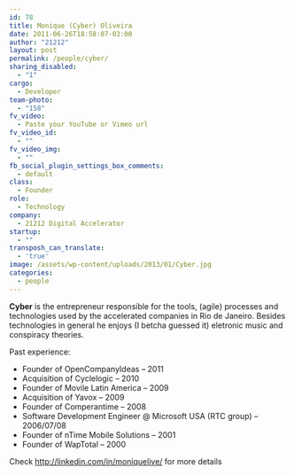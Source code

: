 ```yaml
---
id: 78
title: Monique (Cyber) Oliveira
date: 2011-06-26T18:58:07-03:00
author: "21212"
layout: post
permalink: /people/cyber/
sharing_disabled:
  - "1"
cargo:
  - Developer
team-photo:
  - "158"
fv_video:
  - Paste your YouTube or Vimeo url
fv_video_id:
  - ""
fv_video_img:
  - ""
fb_social_plugin_settings_box_comments:
  - default
class:
  - Founder
role:
  - Technology
company:
  - 21212 Digital Accelerator
startup:
  - ""
transposh_can_translate:
  - 'true'
image: /assets/wp-content/uploads/2013/01/Cyber.jpg
categories:
  - people
---
```

<div>
  <p>
    <strong>Cyber</strong> is the entrepreneur responsible for the tools, (agile) processes and technologies used by the accelerated companies in Rio de Janeiro. Besides technologies in general he enjoys (I betcha guessed it) eletronic music and conspiracy theories.
  </p>

  <p>
    Past experience:
  </p>

  <ul>
    <li>
      Founder of OpenCompanyIdeas – 2011
    </li>
    <li>
      Acquisition of Cyclelogic – 2010
    </li>
    <li>
      Founder of Movile Latin America – 2009
    </li>
    <li>
      Acquisition of Yavox – 2009
    </li>
    <li>
      Founder of Comperantime – 2008
    </li>
    <li>
      Software Development Engineer @ Microsoft USA (RTC group) &#8211; 2006/07/08
    </li>
    <li>
      Founder of nTime Mobile Solutions – 2001
    </li>
    <li>
      Founder of WapTotal – 2000
    </li>
  </ul>

  <p>
    Check <a title="Linkedin profile" href="http://linkedin.com/in/moniquelive">http://linkedin.com/in/moniquelive/</a> for more details
  </p>
</div>
